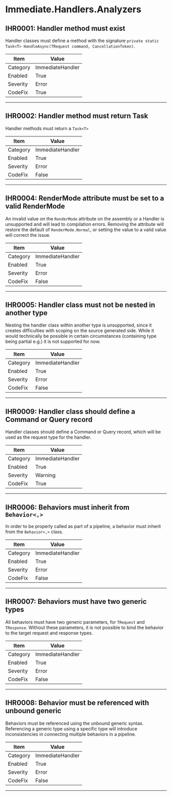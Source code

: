 # Immediate.Handlers.Analyzers

## IHR0001: Handler method must exist

Handler classes must define a method with the signature `private static Task<T> HandleAsync(TRequest command, CancellationToken)`.

| Item     | Value            |
|----------|------------------|
| Category | ImmediateHandler |
| Enabled  | True             |
| Severity | Error            |
| CodeFix  | True             |
---

## IHR0002: Handler method must return Task<T>

Handler methods must return a `Task<T>`

| Item     | Value            |
|----------|------------------|
| Category | ImmediateHandler |
| Enabled  | True             |
| Severity | Error            |
| CodeFix  | False            |
---

## IHR0004: RenderMode attribute must be set to a valid RenderMode

An invalid value on the `RenderMode` attribute on the assembly or a Handler is unsupported and will lead to compilation
errors. Removing the attribute will restore the default of `RenderMode.Normal`, or setting the value to a valid value
will correct the issue.

| Item     | Value            |
|----------|------------------|
| Category | ImmediateHandler |
| Enabled  | True             |
| Severity | Error            |
| CodeFix  | False            |
---

## IHR0005: Handler class must not be nested in another type

Nesting the handler class within another type is unsupported, since it creates difficulties with scoping on the source
generated side. While it would technically be possible in certain circumstances (containing type being partial e.g.)
it is not supported for now.

| Item     | Value            |
|----------|------------------|
| Category | ImmediateHandler |
| Enabled  | True             |
| Severity | Error            |
| CodeFix  | False            |
---

## IHR0009: Handler class should define a Command or Query record

Handler classes should define a Command or Query record, which will be used as the request type for the handler. 

| Item     | Value            |
|----------|------------------|
| Category | ImmediateHandler |
| Enabled  | True             |
| Severity | Warning          |
| CodeFix  | True             |
---

## IHR0006: Behaviors must inherit from `Behavior<,>`

In order to be properly called as part of a pipeline, a behavior must inherit from the `Behavior<,>` class.

|Item|Value|
|-|-|
|Category|ImmediateHandler|
|Enabled|True|
|Severity|Error|
|CodeFix|False|
---

## IHR0007: Behaviors must have two generic types

All behaviors must have two generic parameters, for `TRequest` and `TResponse`. Without these parameters, it is not
possible to bind the behavior to the target request and response types.

|Item|Value|
|-|-|
|Category|ImmediateHandler|
|Enabled|True|
|Severity|Error|
|CodeFix|False|
---

## IHR0008: Behavior must be referenced with unbound generic

Behaviors must be referenced using the unbound generic syntax. Referencing a generic type using a specific type will
introduce inconsistencies in connecting multiple behaviors in a pipeline. 

|Item|Value|
|-|-|
|Category|ImmediateHandler|
|Enabled|True|
|Severity|Error|
|CodeFix|False|
---
